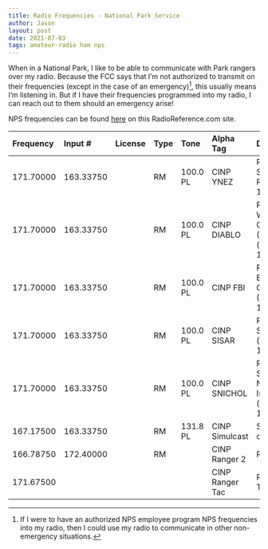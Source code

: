 ```yaml
---
title: Radio Frequencies - National Park Service
author: Jason
layout: post
date: 2021-07-03
tags: amateur-radio ham nps
---
```


When in a National Park, I like to be able to communicate with Park rangers over my radio.  Because the FCC says that I’m not authorized to transmit on their frequencies (except in the case of an emergency)[^1], this usually means I’m listening in.  But if I have their frequencies programmed into my radio, I can reach out to them should an emergency arise!

NPS frequencies can be found [here](https://www.radioreference.com/apps/db/?inputs=1&aid=4513#cats) on this RadioReference.com site.

| Frequency  	| Input    #  	| License  	| Type  	| Tone     	| Alpha Tag        	| Description                                                     	| Mode  	| Tag      	|
|:------------	|:-------------	|:----------	|:-------	|:----------	|:------------------	|:-----------------------------------------------------------------	|:-------	|:----------	|
| 171.70000  	| 163.33750   	|          	| RM    	| 100.0 PL 	| CINP YNEZ        	| Rangers - Santa Ynez Peak (input 156.7 PL)                      	| FMN   	| Federal  	|
| 171.70000  	| 163.33750   	|          	| RM    	| 100.0 PL 	| CINP DIABLO      	| Rangers - West Santa Cruz Island (Mt. Diablo) (input 123.0 PL)  	| FMN   	| Federal  	|
| 171.70000  	| 163.33750   	|          	| RM    	| 100.0 PL 	| CINP FBI         	| Rangers - East Santa Cruz Island (FBI) (input 146.2 PL)         	| FMN   	| Federal  	|
| 171.70000  	| 163.33750   	|          	| RM    	| 100.0 PL 	| CINP SISAR       	| Rangers - Sisar Peak (input 127.3 PL)                           	| FMN   	| Federal  	|
| 171.70000  	| 163.33750   	|          	| RM    	| 100.0 PL 	| CINP SNICHOL     	| Rangers - San Nicholas Island (input 141.3 PL)                  	| FMN   	| Federal  	|
| 167.17500  	| 163.33750   	|          	| RM    	| 131.8 PL 	| CINP Simulcast   	| Simulcast of 171.700                                            	| FMN   	| Federal  	|
| 166.78750  	| 172.40000   	|          	| RM    	|          	| CINP Ranger 2    	| Rangers 2                                                       	| FMN   	| Federal  	|
| 171.67500  	|             	|          	|       	|          	| CINP Ranger Tac  	| Rangers Tac                                                     	| FMN   	| Federal  	|

[^1]:  If I were to have an authorized NPS employee program NPS frequencies into my radio, then I could use my radio to communicate in other non-emergency situations. 

<!--
SYNTAX FOR IMAGES
* use services to create JPG and to create thumbnail that is 720px wide

[![ALT-TEXT](/assets/images/filename-thumbnail.jpg)](/assets/images/filename.jpg)
-->

<!--
SYNTAX FOR VIDEO
* convert MOV to mp4 using VLC

<video width="480" height="320" controls="controls">
  <source src="/assets/media/filename.m4v" type="video/mp4">
</video>
-->
